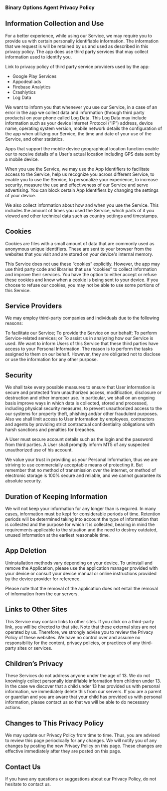 ### Binary Options Agent Privacy Policy

## Information Collection and Use
For a better experience, while using our Service, we may require you to provide us with certain personally identifiable information. The information that we request is will be retained by us and used as described in this privacy policy.
The app does use third party services that may collect information used to identify you.

Link to privacy policy of third party service providers used by the app:
 - Google Play Services
- Appodeal ads
- Firebase Analytics
- Crashlytics
- Log Data

We want to inform you that whenever you use our Service, in a case of an error in the app we collect data and information (through third party products) on your phone called Log Data. This Log Data may include information such as your device Internet Protocol (“IP”) address, device name, operating system version, mobile network details the configuration of the app when utilizing our Service, the time and date of your use of the Service, and other statistics.

Apps that support the mobile device geographical location function enable our to receive details of a User's actual location including GPS data sent by a mobile device.

When you use the Service, we may use the App Identifiers to facilitate access to the Service, help us recognize you across different Service, to enable you to use the Service, to personalize your experience, to increase security, measure the use and effectiveness of our Service and serve advertising. You can block certain App Identifiers by changing the settings of your device.

We also collect information about how and when you use the Service. This includes the amount of times you used the Service, which parts of it you viewed and other technical data such as country settings and timestamps.

## Cookies
Cookies are files with a small amount of data that are commonly used as anonymous unique identifiers. These are sent to your browser from the websites that you visit and are stored on your device's internal memory.

This Service does not use these “cookies” explicitly. However, the app may use third party code and libraries that use “cookies” to collect information and improve their services. You have the option to either accept or refuse these cookies and know when a cookie is being sent to your device. If you choose to refuse our cookies, you may not be able to use some portions of this Service.

## Service Providers
We may employ third-party companies and individuals due to the following reasons:

To facilitate our Service;
To provide the Service on our behalf;
To perform Service-related services; or
To assist us in analyzing how our Service is used.
We want to inform Users of this Service that these third parties have access to your Personal Information. The reason is to perform the tasks assigned to them on our behalf. However, they are obligated not to disclose or use the information for any other purpose.

## Security
We shall take every possible measures to ensure that User information is secure and protected from unauthorized access, modification, disclosure or destruction and other improper use. In particular, we shall on an ongoing basis improve ways in which data is collected, stored and processed, including physical security measures, to prevent unauthorized access to the our systems for property theft, phishing and/or other fraudulent purposes. Also we shall limit access to User information by employees, contractors and agents by providing strict contractual confidentiality obligations with harsh sanctions and penalties for breaches.

A User must secure account details such as the login and the password from third parties. A User shall promptly inform MT5 of any suspected unauthorized use of his account.

We value your trust in providing us your Personal Information, thus we are striving to use commercially acceptable means of protecting it. But remember that no method of transmission over the internet, or method of electronic storage is 100% secure and reliable, and we cannot guarantee its absolute security.

## Duration of Keeping Information
We will not keep your information for any longer than is required. In many cases, information must be kept for considerable periods of time. Retention periods will be determined taking into account the type of information that is collected and the purpose for which it is collected, bearing in mind the requirements applicable to the situation and the need to destroy outdated, unused information at the earliest reasonable time.

## App Deletion
Uninstallation methods vary depending on your device. To uninstall and remove the Application, please use the application manager provided with your device or consult your device manual or online instructions provided by the device provider for reference.

Please note that the removal of the application does not entail the removal of information from the our servers.

## Links to Other Sites
This Service may contain links to other sites. If you click on a third-party link, you will be directed to that site. Note that these external sites are not operated by us. Therefore, we strongly advise you to review the Privacy Policy of these websites. We have no control over and assume no responsibility for the content, privacy policies, or practices of any third-party sites or services.

## Children’s Privacy
These Services do not address anyone under the age of 13. We do not knowingly collect personally identifiable information from children under 13. In the case we discover that a child under 13 has provided us with personal information, we immediately delete this from our servers. If you are a parent or guardian and you are aware that your child has provided us with personal information, please contact us so that we will be able to do necessary actions.

## Changes to This Privacy Policy
We may update our Privacy Policy from time to time. Thus, you are advised to review this page periodically for any changes. We will notify you of any changes by posting the new Privacy Policy on this page. These changes are effective immediately after they are posted on this page.

## Contact Us
If you have any questions or suggestions about our Privacy Policy, do not hesitate to contact us.
